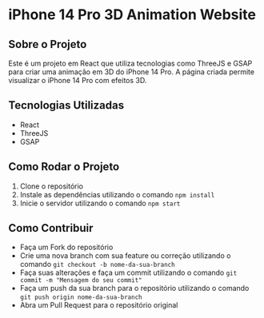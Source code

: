 
# iPhone 14 Pro 3D Animation Website

## Sobre o Projeto

Este é um projeto em React que utiliza tecnologias como ThreeJS e GSAP para criar uma animação em 3D do iPhone 14 Pro. A página criada permite visualizar o iPhone 14 Pro com efeitos 3D.

## Tecnologias Utilizadas

- React
- ThreeJS
- GSAP

## Como Rodar o Projeto

1. Clone o repositório
2. Instale as dependências utilizando o comando `npm install`
3. Inicie o servidor utilizando o comando `npm start`

## Como Contribuir

- Faça um Fork do repositório
- Crie uma nova branch com sua feature ou correção utilizando o comando `git checkout -b nome-da-sua-branch`
- Faça suas alterações e faça um commit utilizando o comando `git commit -m "Mensagem do seu commit"`
- Faça um push da sua branch para o repositório utilizando o comando `git push origin nome-da-sua-branch`
- Abra um Pull Request para o repositório original
